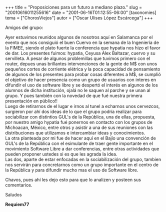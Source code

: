 +++
title = "Proposiciones para un futuro a mediano plazo."
slug = "20010616011255616"
date = "2001-06-16T01:12:55-06:00"
[taxonomies]
tema = ["ChorosViejos"]
autor = ["Oscar Ulises López Escárcega"]
+++

Amigos del grupo:  
  
Ayer estuvimos reunidos algunos de nosotros aquí en Salamanca por el
evento que nos consiguió el buen Cuervo en la semana de la Ingeniería de
la FIMEE, siendo el plato fuerte la conferencia que hypatia nos hizo el
favor de dar. Los presentes fuimos: hypatia, Ceyusa Alex Baltazar,
cuervo y su servilleta. A pesar de algunos problemillas que tuvimos
primero con el router, depues unas brillantes intervenciones de la gente
de M$ con unos pequeños cortes de corriente elétrica y la poca capacidad
de pensamiento de algunos de los presentes para probar cosas diferentes
a M$, se cumplió el objetivo de hacer presencia como un grupo de
usuarios con interes en difundir el uso de software libre y se despertó
el interés en algunos de los alumnos de dicha institución, ojalá no le
saquen al parche y se unan al grupo. Y pues también con la novedad de
que fué nuestra primera presentación en público!!  
Luego de retirarnos de el lugar e irnos al tunel a echarnos unos
cervezcos, surgieron por ahí dos ideas de lo que el grupo podría
realizar para sociabilizar con distintios GUL's de la República, una de
ellas, propuesta, por nuestro amigo hypatia fué ponernos en contacto con
los grupos de Michoacan, México, entre otros y asistir a una de sus
reuniones con las distribuciones que utilizamos e intercambiar ideas y
conocimientos.  
La otra planteada por mi fue de hacer aquí en el Bajío una convención de
GUL's de la República con el esimulante de traer gente importante en el
movimiento Software Libre a dar conferencias, entre otras actividades
que pueden proponer ustedes si es que les agrada la idea.  
Las dos, aparte de estar enfocadas en la sociabilización del grupo,
tambien nos servirán para concretarnos como un grupo importante en el
centro de la República y para difundir mucho mas el uso de Software
libre.  
  
Chavos, pues ahí les dejo esto para que lo analizen y posteen sus
comentarios.  
  
Saludos  
  
**Requiem77**


